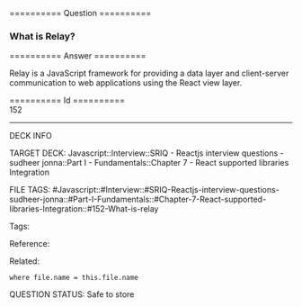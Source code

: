 ========== Question ==========  

### What is Relay?  

========== Answer ==========  

Relay is a JavaScript framework for providing a data layer and client-server communication to web applications using the React view layer.

========== Id ==========  
152

---

DECK INFO

TARGET DECK: Javascript::Interview::SRIQ - Reactjs interview questions - sudheer jonna::Part I - Fundamentals::Chapter 7 - React supported libraries Integration

FILE TAGS: #Javascript::#Interview::#SRIQ-Reactjs-interview-questions-sudheer-jonna::#Part-I-Fundamentals::#Chapter-7-React-supported-libraries-Integration::#152-What-is-relay

Tags:

Reference:

Related:

```dataview
where file.name = this.file.name
```

QUESTION STATUS: Safe to store
